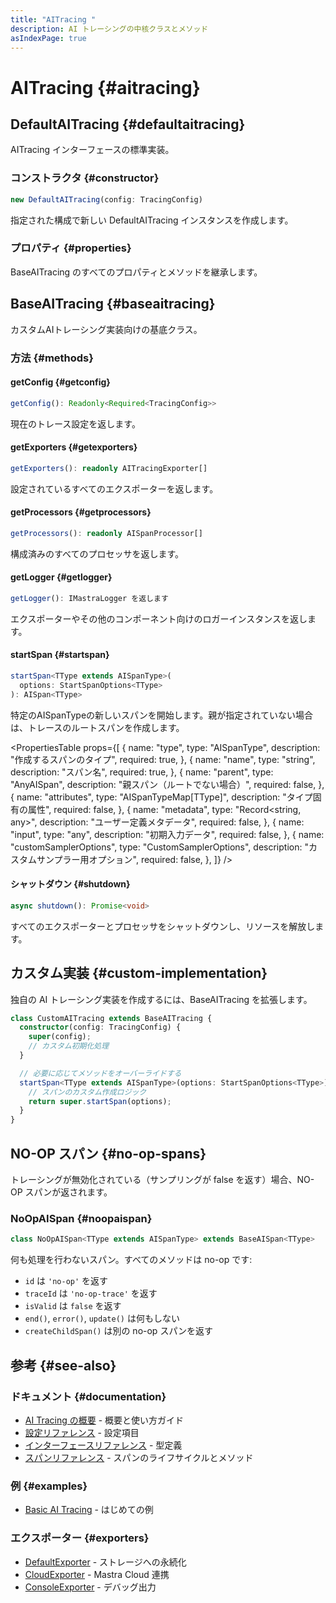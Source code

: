 ```yaml
---
title: "AITracing "
description: AI トレーシングの中核クラスとメソッド
asIndexPage: true
---
```


# AITracing \{#aitracing\}

## DefaultAITracing \{#defaultaitracing\}

AITracing インターフェースの標準実装。

### コンストラクタ \{#constructor\}

```typescript
new DefaultAITracing(config: TracingConfig)
```

指定された構成で新しい DefaultAITracing インスタンスを作成します。

### プロパティ \{#properties\}

BaseAITracing のすべてのプロパティとメソッドを継承します。

## BaseAITracing \{#baseaitracing\}

カスタムAIトレーシング実装向けの基底クラス。

### 方法 \{#methods\}

#### getConfig \{#getconfig\}

```typescript
getConfig(): Readonly<Required<TracingConfig>>
```

現在のトレース設定を返します。

#### getExporters \{#getexporters\}

```typescript
getExporters(): readonly AITracingExporter[]
```

設定されているすべてのエクスポーターを返します。

#### getProcessors \{#getprocessors\}

```typescript
getProcessors(): readonly AISpanProcessor[]
```

構成済みのすべてのプロセッサを返します。

#### getLogger \{#getlogger\}

```typescript
getLogger(): IMastraLogger を返します
```

エクスポーターやその他のコンポーネント向けのロガーインスタンスを返します。

#### startSpan \{#startspan\}

```typescript
startSpan<TType extends AISpanType>(
  options: StartSpanOptions<TType>
): AISpan<TType>
```

特定のAISpanTypeの新しいスパンを開始します。親が指定されていない場合は、トレースのルートスパンを作成します。

<PropertiesTable
  props={[
{
name: "type",
type: "AISpanType",
description: "作成するスパンのタイプ",
required: true,
},
{
name: "name",
type: "string",
description: "スパン名",
required: true,
},
{
name: "parent",
type: "AnyAISpan",
description: "親スパン（ルートでない場合）",
required: false,
},
{
name: "attributes",
type: "AISpanTypeMap[TType]",
description: "タイプ固有の属性",
required: false,
},
{
name: "metadata",
type: "Record<string, any>",
description: "ユーザー定義メタデータ",
required: false,
},
{
name: "input",
type: "any",
description: "初期入力データ",
required: false,
},
{
name: "customSamplerOptions",
type: "CustomSamplerOptions",
description: "カスタムサンプラー用オプション",
required: false,
},
]}
/>

#### シャットダウン \{#shutdown\}

```typescript
async shutdown(): Promise<void>
```

すべてのエクスポーターとプロセッサをシャットダウンし、リソースを解放します。

## カスタム実装 \{#custom-implementation\}

独自の AI トレーシング実装を作成するには、BaseAITracing を拡張します。

```typescript
class CustomAITracing extends BaseAITracing {
  constructor(config: TracingConfig) {
    super(config);
    // カスタム初期化処理
  }

  // 必要に応じてメソッドをオーバーライドする
  startSpan<TType extends AISpanType>(options: StartSpanOptions<TType>): AISpan<TType> {
    // スパンのカスタム作成ロジック
    return super.startSpan(options);
  }
}
```

## NO-OP スパン \{#no-op-spans\}

トレーシングが無効化されている（サンプリングが false を返す）場合、NO-OP スパンが返されます。

### NoOpAISpan \{#noopaispan\}

```typescript
class NoOpAISpan<TType extends AISpanType> extends BaseAISpan<TType>
```

何も処理を行わないスパン。すべてのメソッドは no-op です:

* `id` は `'no-op'` を返す
* `traceId` は `'no-op-trace'` を返す
* `isValid` は `false` を返す
* `end()`, `error()`, `update()` は何もしない
* `createChildSpan()` は別の no-op スパンを返す

## 参考 \{#see-also\}

### ドキュメント \{#documentation\}

* [AI Tracing の概要](/docs/observability/ai-tracing/overview) - 概要と使い方ガイド
* [設定リファレンス](/docs/reference/observability/ai-tracing/configuration) - 設定項目
* [インターフェースリファレンス](/docs/reference/observability/ai-tracing/interfaces) - 型定義
* [スパンリファレンス](/docs/reference/observability/ai-tracing/span) - スパンのライフサイクルとメソッド

### 例 \{#examples\}

* [Basic AI Tracing](/docs/examples/observability/basic-ai-tracing) - はじめての例

### エクスポーター \{#exporters\}

* [DefaultExporter](/docs/reference/observability/ai-tracing/exporters/default-exporter) - ストレージへの永続化
* [CloudExporter](/docs/reference/observability/ai-tracing/exporters/cloud-exporter) - Mastra Cloud 連携
* [ConsoleExporter](/docs/reference/observability/ai-tracing/exporters/console-exporter) - デバッグ出力